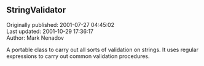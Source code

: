 ## StringValidator  
Originally published: 2001-07-27 04:45:02  
Last updated: 2001-10-29 17:36:17  
Author: Mark Nenadov  
  
A portable class to carry out all sorts of validation on strings. It uses regular expressions to carry out common validation procedures.